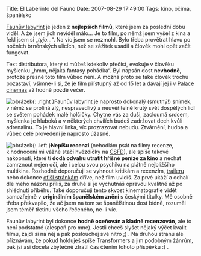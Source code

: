 Title: El Laberinto del Fauno
Date: 2007-08-29 17:49:00
Tags: kino, očima, španělsko

[Faunův labyrint](http://www.csfd.cz/film/221638-faunuv-labyrint-laberinto-del-fauno-el/) je jeden z **nejlepších filmů**, které jsem za poslední dobu viděl. A že jsem jich neviděl málo… Je to film, po němž jsem vyšel z kina a řekl jsem si „*tyjo…*“. Na víc jsem se nezmohl. Bylo třeba provětrat hlavu po nočních brněnských ulicích, než se zážitek usadil a člověk mohl opět začít fungovat.

Text distributora, který si můžeš kdekoliv přečíst, evokuje v člověku myšlenku „hmm, nějaká fantasy pohádka“. Byl napsán dost **nevhodně**, protože přesně toto film vůbec není. A možná proto se také člověk trochu pozastaví, všimne-li si, že je film přístupný až od 15 let a dávají jej i v [Palace cinemas](http://www.palacecinemas.cz) až hodně pozdě večer.

![obrázek](|filename|/images/14.jpg){: .right }Faunův labyrint je naprosto dokonalý (smutný!) snímek, v němž se prolíná zlý, nespravedlivý a neuvěřitelně krutý svět dospělých lidí se světem pohádek malé holčičky. Chytne vás za duši, zacloumá srdcem, myšlenka je hluboká a v některých chvílích budeš zadržovat dech kvůli adrenalinu. To je hlavní linka, víc prozrazovat nebudu. Ztvárnění, hudba a vůbec celé provedení je naprosto úžasné.

![obrázek](|filename|/images/15.jpg){: .left }**Nepíšu recenzi** (nehodlám psát na filmy recenze, k hodnocení mi vážně stačí hvězdičky na [ČSFD](http://www.csfd.cz)), ale spíše takové nakopnutí, které ti **dodá odvahu utratit hříšné peníze za kino** a nechat zamrznout nejen oči, ale i celou svou psychiku na plátně nejbližšího multikina. Rozhodně doporučuji se vyhnout kritikám a recenzím, [traileru](http://www.csfd.cz/film/221638-faunuv-labyrint-laberinto-del-fauno-el/trailer/) nebo dokonce [ofišl stránkám](http://www.panslabyrinth.com/) dříve, než film uvidíš. Za prvé ukáží a odhalí dle mého názoru příliš, za druhé si je vychutnáš opravdu kvalitně až po shlédnutí příběhu. Také doporučuji tento skvost kinematografie vidět samozřejmě v **originálním španělském znění** s českými titulky. Mě osobně třeba překvapilo, že ač jsem na tom se španělštinou dost bídně, rozuměl jsem téměř třetinu všeho řečeného, ne-li víc.

Faunův labyrint byl dokonce **hodně oceňován a kladně recenzován**, ale to není podstatné (alespoň pro mne). Jestli chceš slyšet nějaký výčet kvalit filmu, zajdi si na něj a pak poslouchej své nitro ;) . Na druhou stranu ale přiznávám, že pokud holduješ spíše Transformers a jim podobným žánrům, pak jsi asi docela zbytečně ztratil čas čtením tohoto příspěvku :) .